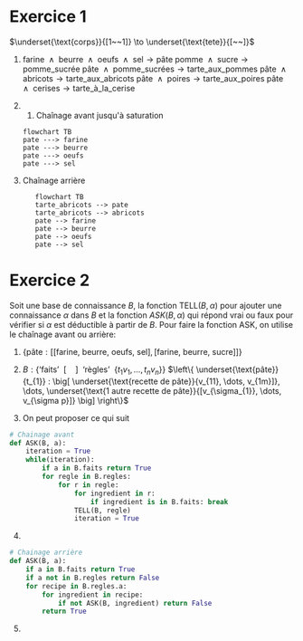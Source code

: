 # Exercice 1

$\underset{\text{corps}}{[1~~1]} \to \underset{\text{tete}}{[~~]}$

1. $\text{farine } \land \text{ beurre } \land \text{ oeufs } \land \text{ sel}\to \text{pâte}$
   $\text{pomme } \land \text{ sucre} \to \text{pomme\_sucrée}$
   $\text{pâte } \land \text{ pomme\_sucrées}\to \text{tarte\_aux\_pommes}$
   $\text{pâte } \land \text{ abricots}\to \text{tarte\_aux\_abricots}$
   $\text{pâte } \land \text{ poires} \to \text{tarte\_aux\_poires}$
   $\text{pâte } \land \text{ cerises} \to \text{tarte\_à\_la\_cerise}$
2. 
	1. Chaînage avant jusqu'à saturation
	```mermaid
	flowchart TB
	pate ---> farine
	pate ---> beurre
	pate ---> oeufs
	pate ---> sel
	```
	
2. Chaînage arrière
	```mermaid
	   flowchart TB
	   tarte_abricots --> pate
	   tarte_abricots --> abricots
	   pate --> farine
	   pate --> beurre
	   pate --> oeufs
	   pate --> sel
	```

# Exercice 2

Soit une base de connaissance $B$, la fonction $\text{TELL}(B, \alpha)$ pour ajouter une connaissance $\alpha$ dans $B$ et la fonction $ASK(B, \alpha)$ qui répond vrai ou faux pour vérifier si $\alpha$ est déductible à partir de $B$.
Pour faire la fonction $\text{ASK}$, on utilise le chaînage avant ou arrière:

1. $\{\text{pâte}: \big[ [\text{farine, beurre, oeufs, sel}], [\text{farine, beurre, sucre}]\big]\}$
2. $B:\big\{\text{`faits'}~~  [~~~~] ~~ \text{`règles'} ~~ \{t_{1}v_{1}, \dots, t_{n}v_{n}\}\big\}$
   $\left\{ \underset{\text{pâte}}{t_{1}} : \big[ \underset{\text{recette de pâte}}{v_{11}, \dots, v_{1m}]}, \dots, \underset{\text{1 autre recette de pâte}}{[v_{\sigma_{1}}, \dots, v_{\sigma p}]} \big] \right\}$

3. On peut proposer ce qui suit

```python
# Chainage avant
def ASK(B, a):
	iteration = True
	while(iteration):
		if a in B.faits return True
		for regle in B.regles:
			for r in regle:
				for ingredient in r:
					if ingredient is in B.faits: break
				TELL(B, regle)
				iteration = True
```

4. 
```python
# Chainage arrière
def ASK(B, a):
	if a in B.faits return True
	if a not in B.regles return False
	for recipe in B.regles.a:
		for ingredient in recipe:
			if not ASK(B, ingredient) return False
		return True
```

5. 

